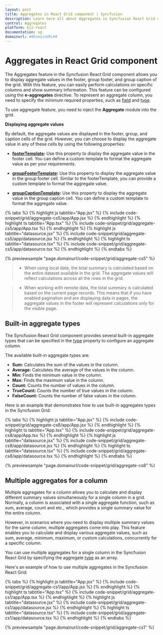 ```yaml
---
layout: post
title: Aggregates in React Grid component | Syncfusion
description: Learn here all about Aggregates in Syncfusion React Grid component of Syncfusion Essential JS 2 and more.
control: Aggregates 
platform: ej2-react
documentation: ug
domainurl: ##DomainURL##
---
```


# Aggregates in React Grid component

The Aggregates feature in the Syncfusion React Grid component allows you to display aggregate values in the footer, group footer, and group caption of the grid. With this feature, you can easily perform calculations on specific columns and show summary information. This feature can be configured using the **e-aggregates** directive. To represent an aggregate column, you need to specify the minimum required properties, such as [field](https://ej2.syncfusion.com/react/documentation/api/grid/aggregateColumnDirective/#field) and [type](https://ej2.syncfusion.com/react/documentation/api/grid/aggregateColumnDirective/#type).

To use aggregate feature, you need to inject the **Aggregate** module into the grid.

**Displaying aggregate values**

By default, the aggregate values are displayed in the footer, group, and caption cells of the grid. However, you can choose to display the aggregate value in any of these cells by using the following properties:

* **[footerTemplate](https://ej2.syncfusion.com/react/documentation/api/grid/aggregateColumn/#footertemplate):** Use this property to display the aggregate value in the footer cell. You can define a custom template to format the aggregate value as per your requirements.

* **[groupFooterTemplate](https://ej2.syncfusion.com/react/documentation/api/grid/aggregateColumn/#groupfootertemplate):** Use this property to display the aggregate value in the group footer cell. Similar to the footerTemplate, you can provide a custom template to format the aggregate value.

* **[groupCaptionTemplate](https://ej2.syncfusion.com/react/documentation/api/grid/aggregateColumn/#groupcaptiontemplate):** Use this property to display the aggregate value in the group caption cell. You can define a custom template to format the aggregate value.

{% tabs %}
{% highlight js tabtitle="App.jsx" %}
{% include code-snippet/grid/aggregate-cs5/app/App.jsx %}
{% endhighlight %}
{% highlight ts tabtitle="App.tsx" %}
{% include code-snippet/grid/aggregate-cs5/app/App.tsx %}
{% endhighlight %}
{% highlight js tabtitle="datasource.jsx" %}
{% include code-snippet/grid/aggregate-cs5/app/datasource.jsx %}
{% endhighlight %}
{% highlight ts tabtitle="datasource.tsx" %}
{% include code-snippet/grid/aggregate-cs5/app/datasource.tsx %}
{% endhighlight %}
{% endtabs %}

 {% previewsample "page.domainurl/code-snippet/grid/aggregate-cs5" %}

> * When using local data, the total summary is calculated based on the entire dataset available in the grid. The aggregate values will reflect calculations across all the rows in the grid.

> * When working with remote data, the total summary is calculated based on the current page records. This means that if you have enabled pagination and are displaying data in pages, the aggregate values in the footer will represent calculations only for the visible page.

## Built-in aggregate types

The Syncfusion React Grid component provides several built-in aggregate types that can be specified in the [type](https://ej2.syncfusion.com/react/documentation/api/grid/aggregateColumnDirective/#type) property to configure an aggregate column.

The available built-in aggregate types are:

* **Sum:** Calculates the sum of the values in the column.
* **Average:** Calculates the average of the values in the column.
* **Min:** Finds the minimum value in the column.
* **Max:** Finds the maximum value in the column.
* **Count:** Counts the number of values in the column.
* **TrueCount:** Counts the number of true values in the column.
* **FalseCount:** Counts the number of false values in the column.

Here is an example that demonstrates how to use built-in aggregates types in the Syncfusion Grid:

{% tabs %}
{% highlight js tabtitle="App.jsx" %}
{% include code-snippet/grid/aggregate-cs8/app/App.jsx %}
{% endhighlight %}
{% highlight ts tabtitle="App.tsx" %}
{% include code-snippet/grid/aggregate-cs8/app/App.tsx %}
{% endhighlight %}
{% highlight js tabtitle="datasource.jsx" %}
{% include code-snippet/grid/aggregate-cs8/app/datasource.jsx %}
{% endhighlight %}
{% highlight ts tabtitle="datasource.tsx" %}
{% include code-snippet/grid/aggregate-cs8/app/datasource.tsx %}
{% endhighlight %}
{% endtabs %}

 {% previewsample "page.domainurl/code-snippet/grid/aggregate-cs8" %}

## Multiple aggregates for a column

Multiple aggregates for a column allows you to calculate and display different summary values simultaneously for a single column in a grid. Normally, a column is associated with a single aggregate function, such as sum, average, count and etc., which provides a single summary value for the entire column.

However, in scenarios where you need to display multiple summary values for the same column, multiple aggregates come into play. This feature enables you to calculate and display various aggregate values, such as sum, average, minimum, maximum, or custom calculations, concurrently for a specific column.

You can use multiple aggregates for a single column in the Syncfusion React Grid by specifying the aggregate [type](https://ej2.syncfusion.com/react/documentation/api/grid/aggregateColumnDirective/#type) as an array.

Here's an example of how to use multiple aggregates in the Syncfusion React Grid:

{% tabs %}
{% highlight js tabtitle="App.jsx" %}
{% include code-snippet/grid/aggregate-cs1/app/App.jsx %}
{% endhighlight %}
{% highlight ts tabtitle="App.tsx" %}
{% include code-snippet/grid/aggregate-cs1/app/App.tsx %}
{% endhighlight %}
{% highlight js tabtitle="datasource.jsx" %}
{% include code-snippet/grid/aggregate-cs1/app/datasource.jsx %}
{% endhighlight %}
{% highlight ts tabtitle="datasource.tsx" %}
{% include code-snippet/grid/aggregate-cs1/app/datasource.tsx %}
{% endhighlight %}
{% endtabs %}

 {% previewsample "page.domainurl/code-snippet/grid/aggregate-cs1" %}